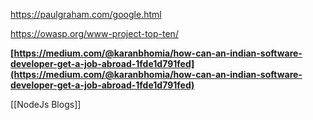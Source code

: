 https://paulgraham.com/google.html

https://owasp.org/www-project-top-ten/

**[https://medium.com/@karanbhomia/how-can-an-indian-software-developer-get-a-job-abroad-1fde1d791fed](https://medium.com/@karanbhomia/how-can-an-indian-software-developer-get-a-job-abroad-1fde1d791fed)**




[[NodeJs Blogs]]
